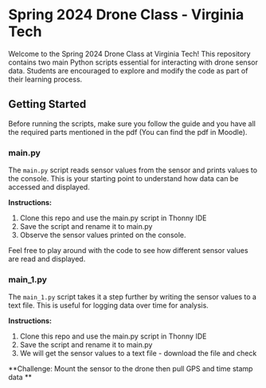 # Spring 2024 Drone Class - Virginia Tech

Welcome to the Spring 2024 Drone Class at Virginia Tech! This repository contains two main Python scripts essential for interacting with drone sensor data. 
Students are encouraged to explore and modify the code as part of their learning process.

## Getting Started

Before running the scripts, make sure you follow the guide and you have all the required parts mentioned in the pdf (You can find the pdf in Moodle).

### **main.py**

The `main.py` script reads sensor values from the sensor and prints values to the console. This is your starting point to understand how data can be accessed and displayed.

**Instructions:**

1. Clone this repo and use the main.py script in Thonny IDE
2. Save the script and rename it to main.py
3. Observe the sensor values printed on the console.

Feel free to play around with the code to see how different sensor values are read and displayed.

### **main_1.py**

The `main_1.py` script takes it a step further by writing the sensor values to a text file. This is useful for logging data over time for analysis.

**Instructions:**

1. Clone this repo and use the main.py script in Thonny IDE
2. Save the script and rename it to main.py
3. We will get the sensor values to a text file - download the file and check 

**Challenge: Mount the sensor to the drone then pull GPS and time stamp data **

